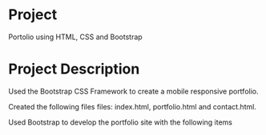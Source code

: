 # Project
Portolio using HTML, CSS and Bootstrap

# Project Description
Used the Bootstrap CSS Framework to create a mobile responsive portfolio.


Created the following files files: index.html, portfolio.html and contact.html.


Used Bootstrap to develop the portfolio site with the following items
